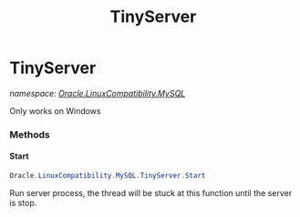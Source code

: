 ﻿---
title: TinyServer
---

# TinyServer
_namespace: [Oracle.LinuxCompatibility.MySQL](N-Oracle.LinuxCompatibility.MySQL.html)_

Only works on Windows

### Methods

#### Start
```csharp
Oracle.LinuxCompatibility.MySQL.TinyServer.Start
```
Run server process, the thread will be stuck at this function until the server is stop.




